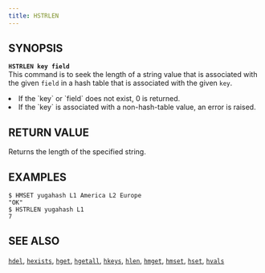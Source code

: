 ```yaml
---
title: HSTRLEN
---
```


## SYNOPSIS
<b>`HSTRLEN key field`</b><br>
This command is to seek the length of a string value that is associated with the given `field` in a hash table that is associated with the given `key`.
<li>If the `key` or `field` does not exist, 0 is returned.</li>
<li>If the `key` is associated with a non-hash-table value, an error is raised.</li>

## RETURN VALUE
Returns the length of the specified string.

## EXAMPLES
```
$ HMSET yugahash L1 America L2 Europe
"OK"
$ HSTRLEN yugahash L1
7
```

## SEE ALSO
[`hdel`](../hdel/), [`hexists`](../hexists/), [`hget`](../hget/), [`hgetall`](../hgetall/), [`hkeys`](../hkeys/), [`hlen`](../hlen/), [`hmget`](../hmget/), [`hmset`](../hmset/), [`hset`](../hset/), [`hvals`](../hvals/)
